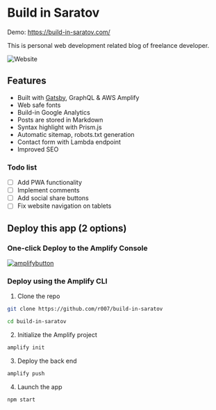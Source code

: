 # Build in Saratov

Demo: https://build-in-saratov.com/  

This is personal web development related blog of freelance developer.

![Website](https://i.giphy.com/media/3HB4HLIicwMxUzBjzJ/giphy.webp)

## Features 

- Built with [Gatsby](http://gatsbyjs.org/), GraphQL & AWS Amplify
- Web safe fonts
- Build-in Google Analytics
- Posts are stored in Markdown
- Syntax highlight with Prism.js
- Automatic sitemap, robots.txt generation
- Contact form with Lambda endpoint
- Improved SEO

### Todo list
- [ ] Add PWA functionality
- [ ] Implement comments
- [ ] Add social share buttons
- [ ] Fix website navigation on tablets

## Deploy this app (2 options)

### One-click Deploy to the Amplify Console

[![amplifybutton](https://oneclick.amplifyapp.com/button.svg)](https://console.aws.amazon.com/amplify/home#/deploy?repo=https://github.com/r007/build-in-saratov)

### Deploy using the Amplify CLI

1. Clone the repo

```sh
git clone https://github.com/r007/build-in-saratov

cd build-in-saratov
```

2. Initialize the Amplify project

```sh
amplify init
```

3. Deploy the back end

```sh
amplify push
```

4. Launch the app

```sh
npm start
```
